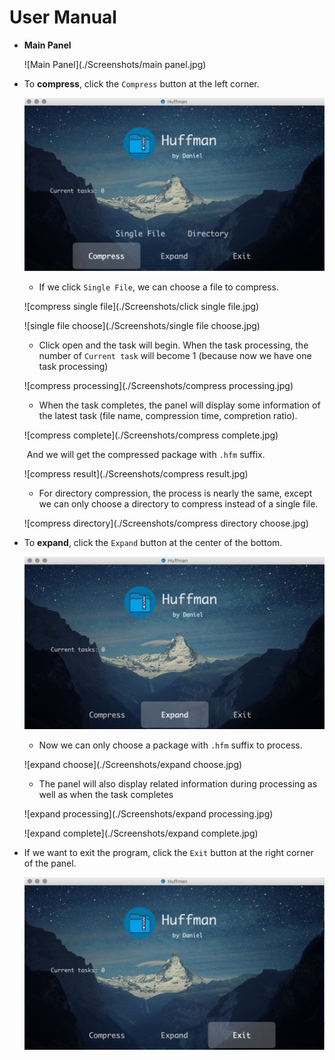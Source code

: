 # User Manual

* **Main Panel**

  ![Main Panel](./Screenshots/main panel.jpg)

* To **compress**, click the `Compress` button at the left corner.

  ![compress](./Screenshots/compress.jpg)

  * If we click `Single File`, we can choose a file to compress.

  ![compress single file](./Screenshots/click single file.jpg)

  ![single file choose](./Screenshots/single file choose.jpg)

  * Click open and the task will begin. When the task processing, the number of `Current task` will become 1 (because now we have one task processing)

  ![compress processing](./Screenshots/compress processing.jpg)

  * When the task completes, the panel will display some information of the latest task (file name, compression time, compretion ratio). 

  ![compress complete](./Screenshots/compress complete.jpg)

  ​	And we will get the compressed package with `.hfm` suffix.

  ![compress result](./Screenshots/compress result.jpg)
  * For directory compression, the process is nearly the same, except we can only choose a directory to compress instead of a single file.

  ![compress directory](./Screenshots/compress directory choose.jpg)

* To **expand**, click the `Expand` button at the center of the bottom. 

  ![expand](./Screenshots/expand.jpg)

  * Now we can only choose a package with `.hfm` suffix to process.

  ![expand choose](./Screenshots/expand choose.jpg)

  * The panel will also display related information during processing as well as when the task completes

  ![expand processing](./Screenshots/expand processing.jpg)

  ![expand complete](./Screenshots/expand complete.jpg)

* If we want to exit the program, click the `Exit` button at the right corner of the panel.

  ![exit](./Screenshots/exit.jpg)